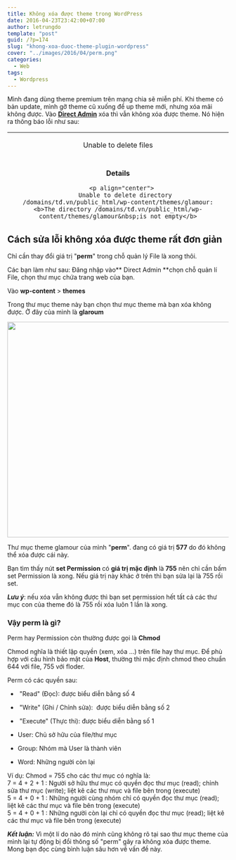```yaml
---
title: Không xóa được theme trong WordPress
date: 2016-04-23T23:42:00+07:00
author: letrungdo
template: "post"
guid: /?p=174
slug: "khong-xoa-duoc-theme-plugin-wordpress"
cover: "../images/2016/04/perm.png"
categories:
  - Web
tags:
  - Wordpress
---
```

Mình&nbsp;đang dùng theme premium trên mạng chia sẽ miễn phí. Khi theme có bản update, mình gỡ theme cũ xuống để up&nbsp;theme mới, nhưng xóa mãi không được.&nbsp;Vào <a href="https://en.wikipedia.org/wiki/DirectAdmin" target="_blank" rel="noopener"><strong>Direct Admin</strong></a>&nbsp;xóa thì&nbsp;vẫn không xóa được theme. Nó hiện ra thông báo lỗi như sau:

<table style="height: 201px;" width="823" cellspacing="0" cellpadding="5">
  <tr>
    <td align="center" valign="middle">
      <p align="center">
        Unable to delete files
      </p>
    </td>
  </tr>
  
  <tr>
    <td align="center" valign="middle" height="1">
    </td>
  </tr>
  
  <tr>
    <td align="center" valign="top">
      <p align="center">
        <b>Details</b>
      </p>
      
      <p align="center">
        Unable to delete directory /domains/tđ.vn/public_html/wp-content/themes/glamour: <b>The directory /domains/tđ.vn/public_html/wp-content/themes/glamour&nbsp;is not empty</b>
      </p>
    </td>
  </tr>
</table>

## Cách sửa lỗi không xóa được theme rất đơn giản

Chỉ cần thay đổi giá trị "**perm**" trong chỗ quản lý File là xong thôi.

Các bạn làm như sau: Đăng nhập vào**&nbsp;Direct Admin&nbsp;**chọn chỗ quản lí File,&nbsp;chọn thư mục chứa trang web của bạn.

Vào **wp-content** > **themes**

Trong thư mục theme này bạn chọn thư mục theme mà bạn xóa không được. Ở đây của mình là **glaroum**

<img class="aligncenter size-full wp-image-2076" src="/media/2016/04/perm.png" alt="" width="780" height="490" srcset="/media/2016/04/perm.png 780w, /media/2016/04/perm-768x482.png 768w" sizes="(max-width: 780px) 100vw, 780px" /> 

Thư mục theme glamour của mình "**perm**". đang có giá trị **577** do đó không thể xóa được cái này.

Bạn tìm thấy nút&nbsp;**set Permission** có **giá trị mặc định** là **755** nên chỉ cần bấm set Permission là xong. Nếu giá trị này khác ở trên thì bạn sửa lại là 755 rồi set.

_**Lưu ý**_: nếu xóa vẫn không được thì bạn set permission hết tất cả các thư mục con của theme đó là 755 rồi xóa luôn 1 lần là xong.

### Vậy perm là gì?

Perm hay Permission&nbsp;còn thường được gọi là **Chmod**

Chmod&nbsp;nghĩa là thiết lập quyền (xem, xóa …) trên file hay thư mục. Để phù hợp với cấu hình bảo mật của **Host**, thường thì mặc định&nbsp;chmod theo chuẩn 644 với file, 755 với floder.

Perm&nbsp;có&nbsp;các quyền sau:

- &nbsp;"Read" (Đọc): được biểu diễn bằng số 4  
- &nbsp;"Write" (Ghi / Chỉnh sửa): &nbsp;được biểu diễn bằng số 2  
- &nbsp;"Execute" (Thực thi): được biểu diễn bằng số 1

- User: Chủ sở hữu của file/thư mục  
- Group: Nhóm mà User&nbsp;là thành viên  
- Word: Những người còn lại

Ví dụ:&nbsp;Chmod = 755 cho các thư mục có nghĩa là:  
7 = 4 + 2 + 1 : Người sở hữu thư mục có quyền đọc thư mục (read); chỉnh sửa thư mục (write); liệt kê các thư mục và file bên trong (execute)  
5 = 4 + 0 + 1 : Những người cùng nhóm chỉ có quyền đọc thư mục (read); liệt kê các thư mục và file bên trong (execute)  
5 = 4 + 0 + 1 : Những người còn lại chỉ có quyền đọc thư mục (read); liệt kê các thư mục và file bên trong (execute)

_**Kết luận:**_ Vì một lí do nào đó mình cũng không rõ tại sao thư mục theme của mình lại tự động bị đổi thông số "perm" gây ra&nbsp;không xóa được theme. Mong bạn đọc cùng bình luận sâu hơn về vấn đề này.